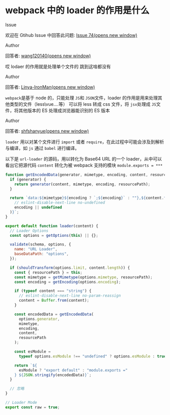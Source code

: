 # webpack 中的 loader 的作用是什么

Issue

欢迎在 Gtihub Issue 中回答此问题: [Issue 74(opens new window)](https://github.com/shfshanyue/Daily-Question/issues/74)

Author

回答者: [wang120140(opens new window)](https://github.com/wang120140)

哎 lodaer 的作用就是处理单个文件的 跳到这啥都没有

Author

回答者: [Linya-IronMan(opens new window)](https://github.com/Linya-IronMan)

`webpack`是基于 node 的，只能处理 `JS`和 `JSON`文件，loader 的作用是用来处理其他类型的文件（less\vue....等） 可以将 less 转成 css 文件，将 `jsx`处理成 `JS`文件，将其他版本的 ES 处理成浏览器能识别的 ES 版本

Author

回答者: [shfshanyue(opens new window)](https://github.com/shfshanyue)

`loader` 用以对某个文件进行 `import` 或者 `require`，在此过程中可能会涉及到解析与编译，如 `js` 通过 `babel` 进行编译。

以下是 `url-loader` 的源码，用以转化为 Base64 URL 的一个 loader，从中可以看出它把源代码 `content` 转化为被 webpack 支持的模块 `module.exports = ***`

```js
function getEncodedData(generator, mimetype, encoding, content, resourcePath) {
  if (generator) {
    return generator(content, mimetype, encoding, resourcePath);
  }

  return `data:${mimetype}${encoding ? `;${encoding}` : ""},${content.toString(
    // eslint-disable-next-line no-undefined
    encoding || undefined
  )}`;
}

export default function loader(content) {
  // Loader Options
  const options = getOptions(this) || {};

  validate(schema, options, {
    name: "URL Loader",
    baseDataPath: "options",
  });

  if (shouldTransform(options.limit, content.length)) {
    const { resourcePath } = this;
    const mimetype = getMimetype(options.mimetype, resourcePath);
    const encoding = getEncoding(options.encoding);

    if (typeof content === "string") {
      // eslint-disable-next-line no-param-reassign
      content = Buffer.from(content);
    }

    const encodedData = getEncodedData(
      options.generator,
      mimetype,
      encoding,
      content,
      resourcePath
    );

    const esModule =
      typeof options.esModule !== "undefined" ? options.esModule : true;

    return `${
      esModule ? "export default" : "module.exports ="
    } ${JSON.stringify(encodedData)}`;
  }

  // 忽略
}

// Loader Mode
export const raw = true;
```
